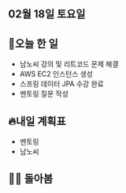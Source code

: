 ## 02월 18일 토요일

## 📝오늘 한 일

- 남노씨 강의 및 리트코드 문제 해결
- AWS EC2 인스턴스 생성
- 스프링 데이터 JPA 수강 완료
- 멘토링 질문 작성

## 🔥내일 계획표

- 멘토링
- 남노씨 

## 💁‍♂️ 돌아봄


